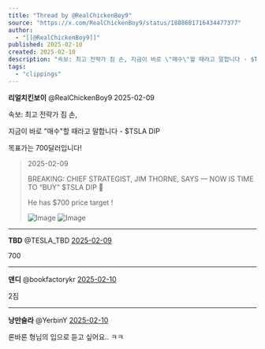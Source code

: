 ```yaml
---
title: "Thread by @RealChickenBoy9"
source: "https://x.com/RealChickenBoy9/status/1888681716434477377"
author:
  - "[[@RealChickenBoy9]]"
published: 2025-02-10
created: 2025-02-10
description: "속보: 최고 전략가 짐 손, 지금이 바로 \"매수\"할 때라고 말합니다 - $TSLA DIP 목표가는 700달러입니다!"
tags:
  - "clippings"
---
```

**리얼치킨보이** @RealChickenBoy9 2025-02-09

속보: 최고 전략가 짐 손,

지금이 바로 "매수"할 때라고 말합니다 - $TSLA DIP

목표가는 700달러입니다!

> 2025-02-09
> 
> BREAKING: CHIEF STRATEGIST, JIM THORNE, SAYS — NOW IS TIME TO “BUY” $TSLA DIP 👀
> 
> He has $700 price target !
> 
> ![Image](https://pbs.twimg.com/media/GjXN8PpWAAA64N5?format=jpg&name=large) ![Image](https://pbs.twimg.com/media/GjXN8PpWcAAlk1x?format=jpg&name=large)

---

**TBD** @TESLA\_TBD [2025-02-09](https://x.com/TESLA_TBD/status/1888736028510580875)

700

---

**덴디** @bookfactorykr [2025-02-10](https://x.com/bookfactorykr/status/1888757042044907953)

2짐

---

**낭만슬라** @YerbinY [2025-02-10](https://x.com/YerbinY/status/1888752564214395127)

론바론 형님의 입으로 듣고 싶어요.. ㅋㅋ